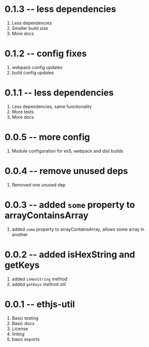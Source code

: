 # 0.1.3 -- less dependencies

1. Less dependencies
2. Smaller build size
3. More docs

# 0.1.2 -- config fixes

1. webpack config updates
2. build config updates

# 0.1.1 -- less dependencies

1. Less dependencies, same functionality
2. More tests
3. More docs

# 0.0.5 -- more config

1. Module configuration for es5, webpack and dist builds

# 0.0.4 -- remove unused deps

1. Removed one unused dep

# 0.0.3 -- added `some` property to arrayContainsArray

1. added `some` property to arrayContainsArray, allows some array in another

# 0.0.2 -- added isHexString and getKeys

1. added `isHexString` method
2. added `getKeys` method util

# 0.0.1 -- ethjs-util

1. Basic testing
2. Basic docs
3. License
4. linting
5. basic exports
